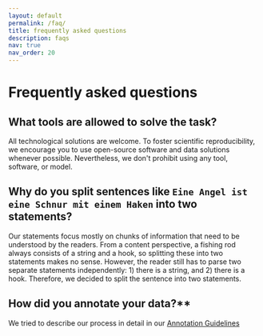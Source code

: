 ```yaml
---
layout: default
permalink: /faq/
title: frequently asked questions
description: faqs
nav: true
nav_order: 20
---
```


# Frequently asked questions

## What tools are allowed to solve the task?
  All technological solutions are welcome. To foster scientific reproducibility, we encourage you to use open-source software and data solutions whenever possible. Nevertheless, we don't prohibit using any tool, software, or model.

## Why do you split sentences like `Eine Angel ist eine Schnur mit einem Haken` into two statements?
  Our statements focus mostly on chunks of information that need to be understood by the readers. From a content perspective, a fishing rod always consists of a string and a hook, so splitting these into two statements makes no sense. However, the reader still has to parse two separate statements independently: 1) there is a string, and 2) there is a hook. Therefore, we decided to split the sentence into two statements.

## How did you annotate your data?**
  We tried to describe our process in detail in our [Annotation Guidelines](https://german-easy-to-read.github.io/statements/annotations)